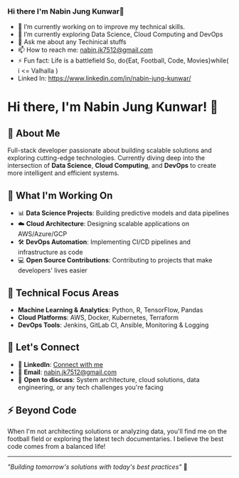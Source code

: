 ### Hi there I'm Nabin Jung Kunwar👋

- 🔭 I’m currently working on to improve my technical skills.
- 🌱 I’m currently exploring Data Science, Cloud Computing and  DevOps
- 💬 Ask me about any Techinical stuffs
- 📫 How to reach me: nabin.jk7512@gmail.com
- ⚡ Fun fact: Life is a battlefield So, do{Eat, Football, Code, Movies}while( i <= Valhalla )
-  Linked In: https://www.linkedin.com/in/nabin-jung-kunwar/

# Hi there, I'm Nabin Jung Kunwar! 👋

## 🚀 About Me
Full-stack developer passionate about building scalable solutions and exploring cutting-edge technologies. Currently diving deep into the intersection of **Data Science**, **Cloud Computing**, and **DevOps** to create more intelligent and efficient systems.

## 🔧 What I'm Working On
- 📊 **Data Science Projects**: Building predictive models and data pipelines
- ☁️ **Cloud Architecture**: Designing scalable applications on AWS/Azure/GCP
- 🛠️ **DevOps Automation**: Implementing CI/CD pipelines and infrastructure as code
- 💻 **Open Source Contributions**: Contributing to projects that make developers' lives easier

## 🎯 Technical Focus Areas
- **Machine Learning & Analytics**: Python, R, TensorFlow, Pandas
- **Cloud Platforms**: AWS, Docker, Kubernetes, Terraform
- **DevOps Tools**: Jenkins, GitLab CI, Ansible, Monitoring & Logging

## 🤝 Let's Connect
- 💼 **LinkedIn**: [Connect with me](https://www.linkedin.com/in/nabin-jung-kunwar/)
- 📧 **Email**: nabin.jk7512@gmail.com
- 💬 **Open to discuss**: System architecture, cloud solutions, data engineering, or any tech challenges you're facing

## ⚡ Beyond Code
When I'm not architecting solutions or analyzing data, you'll find me on the football field or exploring the latest tech documentaries. I believe the best code comes from a balanced life!

---
*"Building tomorrow's solutions with today's best practices"* 🌟
